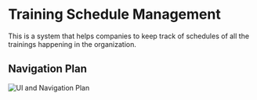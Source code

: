 # Training Schedule Management
This is a system that helps companies to keep track of schedules of all the trainings happening in the organization.


## Navigation Plan

![UI and Navigation Plan](https://user-images.githubusercontent.com/70385488/221870260-a797989e-3a95-4604-bc62-ccc90106ffd0.jpg)
